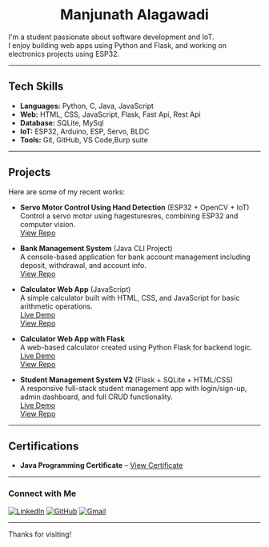 <h1 align="center">Manjunath Alagawadi</h1>

I'm a student passionate about software development and IoT.  
I enjoy building web apps using Python and Flask, and working on electronics projects using ESP32.

---

##  Tech Skills

- **Languages:** Python, C, Java, JavaScript  
- **Web:** HTML, CSS, JavaScript, Flask, Fast Api, Rest Api  
- **Database:** SQLite, MySql  
- **IoT:** ESP32, Arduino, ESP, Servo, BLDC  
- **Tools:** Git, GitHub, VS Code,Burp suite   

---

##  Projects

Here are some of my recent works:

- **Servo Motor Control Using Hand Detection** (ESP32 + OpenCV + IoT)  
  Control a servo motor using hagesturesres, combining ESP32 and computer vision.  
  [View Repo](https://github.com/Manju200417/Control_Servo_By_Hand__ESP32)

- **Bank Management System** (Java CLI Project)  
  A console-based application for bank account management including deposit, withdrawal, and account info.  
  [View Repo](https://github.com/Manju200417/Bank_Management_System)

- **Calculator Web App** (JavaScript)  
  A simple calculator built with HTML, CSS, and JavaScript for basic arithmetic operations.  
  [Live Demo](https://manju200417.github.io/Calculator_js/)  
  [View Repo](https://github.com/Manju200417/Calculator_js)

- **Calculator Web App with Flask**  
  A web-based calculator created using Python Flask for backend logic.  
  [Live Demo](https://calculator-with-flask.onrender.com/)  
  [View Repo](https://github.com/Manju200417/Calculator_with_Flask)

- **Student Management System V2** (Flask + SQLite + HTML/CSS)  
  A responsive full-stack student management app with login/sign-up, admin dashboard, and full CRUD functionality.  
  [Live Demo](https://manju200417.pythonanywhere.com/)  
  [View Repo](https://github.com/Manju200417/Manju200417-Student-Management-System-V2)

---

##  Certifications

- **Java Programming Certificate** – [View Certificate](https://www.hackerrank.com/certificates/4e883ca68aa8)

---

###  Connect with Me

[![LinkedIn](https://img.shields.io/badge/LinkedIn-Profile-blue?style=flat&logo=linkedin)](https://www.linkedin.com/in/manju-alagawadi-483508243/)
[![GitHub](https://img.shields.io/badge/GitHub-manju200417-black?style=flat&logo=github)](https://github.com/manju200417)
[![Gmail](https://img.shields.io/badge/Email-manjuguru814@gmail.com-red?style=flat&logo=gmail)](mailto:manjuguru814@gmail.com)

---

Thanks for visiting!
